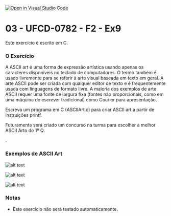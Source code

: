 [![Open in Visual Studio Code](https://classroom.github.com/assets/open-in-vscode-c66648af7eb3fe8bc4f294546bfd86ef473780cde1dea487d3c4ff354943c9ae.svg)](https://classroom.github.com/online_ide?assignment_repo_id=10155550&assignment_repo_type=AssignmentRepo)
# 03 - UFCD-0782 - F2 - Ex9
Este exercício é escrito em C.

### O Exercício
A ASCII art é uma forma de expressão artística usando apenas os caracteres disponíveis no teclado de computadores. O termo também é usado livremente para se referir à arte visual baseada em texto em geral. A arte ASCII pode ser criada com qualquer editor de texto e é frequentemente usada com linguagens de formato livre. A maioria dos exemplos de arte ASCII requer uma fonte de largura fixa (fontes não proporcionais, como em uma máquina de escrever tradicional) como Courier para apresentação.  


Escreva um programa em C (ASCIIArt.c) para criar ASCII art a partir de instruições printf.  

Futuramente será criado um concurso na turma para escolher a melhor ASCII Arto do 1º Q.


.
### Exemplos de ASCII Art  

![alt text](https://encrypted-tbn0.gstatic.com/images?q=tbn:ANd9GcS8GuNsqL2iBoLg7W4FOfYTsCUMIZonOuzqq9yn4sAUsbOUtedlEa98DqWxEHm-OjDSP-c&usqp=CAU)  

![alt text](https://uploads.spiritfanfiction.com/historias/capas/201811/sei-la-14950203-231120181036.jpg)  

![alt text](https://html-online.com/articles/wp-content/uploads/2021/08/small-text-art.jpg)


### Notas
- Este exercício não será testado automaticamente.

